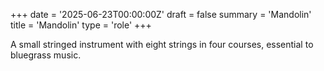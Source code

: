 +++
date = '2025-06-23T00:00:00Z'
draft = false
summary = 'Mandolin'
title = 'Mandolin'
type = 'role'
+++

A small stringed instrument with eight strings in four courses, essential to bluegrass music.
